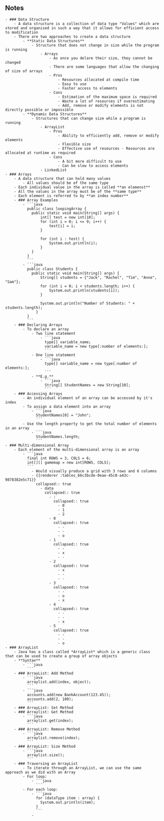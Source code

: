 ## Notes
	- ### Data Structure
		- A data structure is a collection of data type "Values" which are stored and organised in such a way that it allows for efficient access to modification
		- There are two approaches to create a data structure
			- **Static Data Structures**
				- Structure that does not change in size while the program is running
					- Arrays
						- As once you delare their size, they cannot be changed
						- There are some languages that allow the changing of size of arrays
						- Pros
							- Resources allocated at compile time
							- Easy to use
							- Faster access to elements
						- Cons
							- Estimation of the maximum space is required
							- Waste a lot of resources if overestimating
							- Add, remove or modify elements is not directly possible or impossible
			- **Dynamic Data Structures**
				- Structures that can change size while a program is running
					- ArrayList
						- Pros
							- Ability to efficiently add, remove or modify elements
							- Flexible size
							- Effective use of resources - Resources are allocated at runtime as required
						- Cons
							- A bit more difficult to use
							- Can be slow to access elements
					- LinkedList
	- ### Arrays
		- A data structure that can hold many values
			- All values should be of the same type
		- Each individual value in the array is called **an elemenst**
		- All the values in the array must be of the **same type**
		- Each element is referred to by **an index number**
		- ### Array Examples
			- ```java
			  public class loopingArray {
			  	public static void main(String[] args) {
			  		int[] test = new int[10];
			  		for (int i = 0; i <= 9; i++) {
			  			test[i] = i;
			  		}
			  		
			  		for (int i : test) {
			  			System.out.println(i);
			  		}
			  	}
			  }
			  ```
			- ```java
			  public class Students {
			  	public static void main(String[] args) {
			  		String[] students = {"Jack", "Rachel", "Tim", "Anne", "Sam"};
			  		for (int i = 0; i < students.length; i++) {		
			  			System.out.println(students[i]);		
			  		}
			  		
			  		System.out.println("Number of Students: " + students.length);
			      }
			  }
			  ```
		- ### Declaring Arrays
			- To declare an array
				- Two line statement
					- ```java
					  type[] variable_name;
					  variable_name = new type[:number of elements:];
					  ```
				- One line statement
					- ```java
					  type[] variable_name = new type[:number of elements:];
					  ```
				- **E.g.**
					- ```java
					  String[] StudentNames = new String[10];
					  ```
		- ### Accessing Arrays
			- An individual element of an array can be accessed by it's index
			- To assign a data element into an array
				- ```java
				  StudentNames[0] = "John";
				  ```
			- Use the length property to get the total number of elements in an array
				- ```java
				  StudentNames.length;
				  ```
	- ### Multi-dimensional Array
		- Each element of the multi-dimensional array is an array
			- ```java
			  final int ROWS = 3, COLS = 6;
			  int[][] gamemap = new int[ROWS, COLS];
			  ```
				- Would visually produce a grid with 3 rows and 6 columns
				- {{renderer :tables_66c3bcde-0eae-45c8-a43c-9878382e5c71}}
				  collapsed:: true
					- data
					  collapsed:: true
						- :
						  collapsed:: true
							- 0
							- 1
							- 2
						- 0
						  collapsed:: true
							- -
							- -
							- o
						- 1
						  collapsed:: true
							- -
							- x
							- -
						- 2
						  collapsed:: true
							- x
							- -
							- -
						- 3
						  collapsed:: true
							- -
							- o
							- x
						- 4
						  collapsed:: true
							- -
							- -
							- x
						- 5
						  collapsed:: true
							- -
							- -
							- o
	- ### ArrayList
		- Java has a class called *ArrayList* which is a generic class that can be used to create a group of array objects
		- **Syntax**
			- ```java
			  ```
		- ### ArrayList: Add Method
			- ```java
			  arraylist.add(index, object);
			  ```
			- ```java
			  accounts.add(new BankAccount(123.45));
			  accounts.add(2, 100);
			  ```
		- ### ArrayList: Set Method
		- ### Arraylist: Get Method
			- ```java
			  arraylist.get(index);
			  ```
		- ### ArrayList: Remove Method
			- ```java
			  arraylist.remove(index);
			  ```
		- ### ArrayList: Size Method
			- ```java
			  arraylist.size();
			  ```
		- ### Traversing an ArrayList
			- To iterate through an ArrayList, we can use the same approach as we did with an Array
			- For loop:
				- ```java
				  ```
			- For each loop:
				- ```java
				  for (dataType item : array) {
				    System.out.println(item);
				  }
				  ```
				-